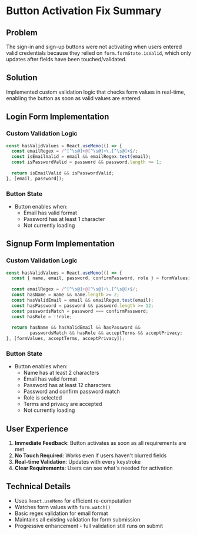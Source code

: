 # Button Activation Fix Summary

## Problem
The sign-in and sign-up buttons were not activating when users entered valid credentials because they relied on `form.formState.isValid`, which only updates after fields have been touched/validated.

## Solution
Implemented custom validation logic that checks form values in real-time, enabling the button as soon as valid values are entered.

## Login Form Implementation

### Custom Validation Logic
```typescript
const hasValidValues = React.useMemo(() => {
  const emailRegex = /^[^\s@]+@[^\s@]+\.[^\s@]+$/;
  const isEmailValid = email && emailRegex.test(email);
  const isPasswordValid = password && password.length >= 1;
  
  return isEmailValid && isPasswordValid;
}, [email, password]);
```

### Button State
- Button enables when:
  - Email has valid format
  - Password has at least 1 character
  - Not currently loading

## Signup Form Implementation

### Custom Validation Logic
```typescript
const hasValidValues = React.useMemo(() => {
  const { name, email, password, confirmPassword, role } = formValues;
  
  const emailRegex = /^[^\s@]+@[^\s@]+\.[^\s@]+$/;
  const hasName = name && name.length >= 2;
  const hasValidEmail = email && emailRegex.test(email);
  const hasPassword = password && password.length >= 12;
  const passwordsMatch = password === confirmPassword;
  const hasRole = !!role;
  
  return hasName && hasValidEmail && hasPassword && 
         passwordsMatch && hasRole && acceptTerms && acceptPrivacy;
}, [formValues, acceptTerms, acceptPrivacy]);
```

### Button State
- Button enables when:
  - Name has at least 2 characters
  - Email has valid format
  - Password has at least 12 characters
  - Password and confirm password match
  - Role is selected
  - Terms and privacy are accepted
  - Not currently loading

## User Experience
1. **Immediate Feedback**: Button activates as soon as all requirements are met
2. **No Touch Required**: Works even if users haven't blurred fields
3. **Real-time Validation**: Updates with every keystroke
4. **Clear Requirements**: Users can see what's needed for activation

## Technical Details
- Uses `React.useMemo` for efficient re-computation
- Watches form values with `form.watch()`
- Basic regex validation for email format
- Maintains all existing validation for form submission
- Progressive enhancement - full validation still runs on submit